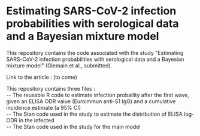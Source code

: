 # Estimating SARS-CoV-2 infection probabilities with serological data and a Bayesian mixture model

This repository contains the code associated with the study "Estimating SARS-CoV-2 infection probabilities with serological data and a Bayesian mixture model" (Glemain et al., submitted).

Link to the article : (to come)

This repository contains three files :  
-- The reusable R code to estimate infection probaility after the first wave, given an ELISA ODR value (Euroimmun anti-S1 IgG) and a cumulative incidence estimate (a 95% CI)  
-- The Stan code used in the study to estimate the distribution of ELISA log-ODR in the infected  
-- The Stan code used in the study for the main model
